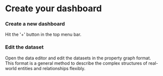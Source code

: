 # Create your dashboard

### Create a new dashboard

Hit the '+' button in the top menu bar.

### Edit the dataset

Open the data editor and edit the datasets in the property graph format. This format is a general method to describe the complex structures of real-world entities and relationships flexibly.
